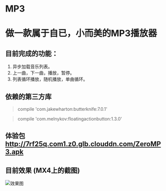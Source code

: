 # MP3
# 做一款属于自已，小而美的MP3播放器
## 目前完成的功能：
1. 异步加载音乐列表。
2. 上一曲，下一曲，播放，暂停。
3.  列表循环播放，随机播放，单曲循环。 

## 依赖的第三方库
  > compile 'com.jakewharton:butterknife:7.0.1'  
  
  > compile 'com.melnykov:floatingactionbutton:1.3.0'

## 体验包 http://7rf25q.com1.z0.glb.clouddn.com/ZeroMP3.apk 
  
## 目前效果  (MX4上的截图)
![效果图](http://7xjung.com1.z0.glb.clouddn.com/zeromp3.jpg)
